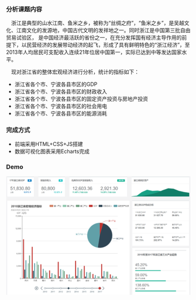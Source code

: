 ### 分析课题内容
&emsp;浙江是典型的山水江南、鱼米之乡，被称为“丝绸之府”，“鱼米之乡”，是吴越文化、江南文化的发源地，中国古代文明的发祥地之一。同时浙江是中国第三批自由贸易试验区， 是中国经济最活跃的省份之一，在充分发挥国有经济主导作用的前提下，以民营经济的发展带动经济的起飞，形成了具有鲜明特色的“浙江经济”，至2013年人均居民可支配收入连续21年位居中国第一，实际已达到中等发达国家水平。

&emsp;现对浙江省的整体宏观经济进行分析，统计的指标如下：

- 浙江省各个市、宁波各县市区的GDP
- 浙江省各个市、宁波各县市区的财政收入
- 浙江省各个市、宁波各县市区的固定资产投资与房地产投资
- 浙江省各个市、宁波各县市区的社会用电
- 浙江省各个市、宁波各县市区的能源消耗

### 完成方式
- 前端采用HTML+CSS+JS搭建
- 数据可视化图表采用Echarts完成

### Demo
![image](https://github.com/LaterBetterThanNever/Data-Visualization/blob/master/img/example.jpg)
